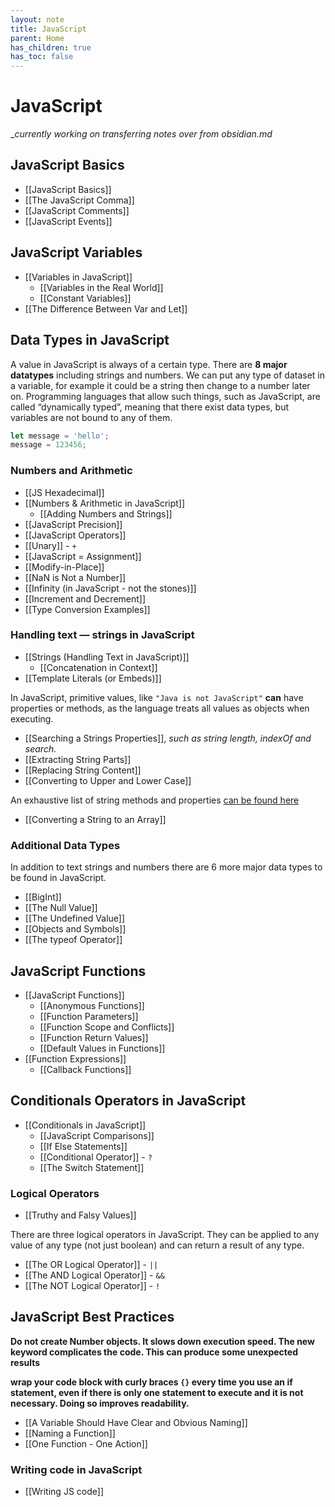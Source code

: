 ```yaml
---
layout: note
title: JavaScript
parent: Home
has_children: true
has_toc: false
---
```


# JavaScript

\__currently working on transferring notes over from obsidian.md_

## JavaScript Basics

- [[JavaScript Basics]]
- [[The JavaScript Comma]]
- [[JavaScript Comments]]
- [[JavaScript Events]]

## JavaScript Variables

- [[Variables in JavaScript]]
  - [[Variables in the Real World]]
  - [[Constant Variables]]
- [[The Difference Between Var and Let]]

## Data Types in JavaScript

A value in JavaScript is always of a certain type. There are **8 major datatypes** including strings and numbers. We can put any type of dataset in a variable, for example it could be a string then change to a number later on. Programming languages that allow such things, such as JavaScript, are called “dynamically typed”, meaning that there exist data types, but variables are not bound to any of them.

```javascript
let message = 'hello';
message = 123456;
```

### Numbers and Arithmetic

- [[JS Hexadecimal]]
- [[Numbers & Arithmetic in JavaScript]]
  - [[Adding Numbers and Strings]]
- [[JavaScript Precision]]
- [[JavaScript Operators]]
- [[Unary]] - `+`
- [[JavaScript = Assignment]]
- [[Modify-in-Place]]
- [[NaN is Not a Number]]
- [[Infinity (in JavaScript - not the stones)]]
- [[Increment and Decrement]]
- [[Type Conversion Examples]]

### Handling text — strings in JavaScript

- [[Strings (Handling Text in JavaScript)]]
  - [[Concatenation in Context]]
- [[Template Literals (or Embeds)]]

In JavaScript, primitive values, like `"Java is not JavaScript"` **can** have properties or methods, as the language treats all values as objects when executing.

- [[Searching a Strings Properties]], _such as string length, indexOf and search._
- [[Extracting String Parts]]
- [[Replacing String Content]]
- [[Converting to Upper and Lower Case]]

An exhaustive list of string methods and properties [can be found here](https://developer.mozilla.org/en-US/docs/Web/JavaScript/Reference/Global_Objects/String)

- [[Converting a String to an Array]]

### Additional Data Types

In addition to text strings and numbers there are 6 more major data types to be found in JavaScript.

- [[BigInt]]
- [[The Null Value]]
- [[The Undefined Value]]
- [[Objects and Symbols]]
- [[The typeof Operator]]

## JavaScript Functions

- [[JavaScript Functions]]
  - [[Anonymous Functions]]
  - [[Function Parameters]]
  - [[Function Scope and Conflicts]]
  - [[Function Return Values]]
  - [[Default Values in Functions]]
- [[Function Expressions]]
  - [[Callback Functions]]

## Conditionals Operators in JavaScript

- [[Conditionals in JavaScript]]
  - [[JavaScript Comparisons]]
  - [[If Else Statements]]
  - [[Conditional Operator]] - `?`
  - [[The Switch Statement]]

### Logical Operators

- [[Truthy and Falsy Values]]

There are three logical operators in JavaScript. They can be applied to any value of any type (not just boolean) and can return a result of any type.

- [[The OR Logical Operator]] - `||`
- [[The AND Logical Operator]] - `&&`
- [[The NOT Logical Operator]] - `!`

## JavaScript Best Practices

**Do not create Number objects. It slows down execution speed. The new keyword complicates the code. This can produce some unexpected results**

**wrap your code block with curly braces `{}` every time you use an if statement, even if there is only one statement to execute and it is not necessary. Doing so improves readability.**

- [[A Variable Should Have Clear and Obvious Naming]]
- [[Naming a Function]]
- [[One Function - One Action]]

### Writing code in JavaScript

- [[Writing JS code]]

